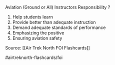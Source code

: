 Aviation (Ground or All) Instructors Responsibility
?
1. Help students learn
2. Provide better than adequate instruction
3. Demand adequate standards of performance
4. Emphasizing the positive
5. Ensuring aviation safety
<!--SR:!2022-10-03,1,170-->

Source: [[Air Trek North FOI Flashcards]]

#airtreknorth-flashcards/foi